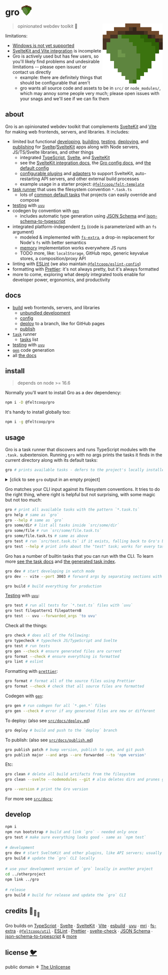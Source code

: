 # gro <img src="src/static/favicon.png" width="32" height="32">

<img src="src/static/favicon.png" align="right" width="192" height="192">

> opinionated webdev toolkit 🌰

limitations:

- [Windows is not yet supported](https://github.com/feltcoop/gro/issues/319)
- [SvelteKit and Vite integration](/src/docs/sveltekit.md) is incomplete
- Gro is actively used but has few users,
  so you'll likely find problems and undesirable limitations --
  please open issues! or contact us directly
  - example: there are definitely things that should be configurable that aren't
  - gro wants all source code and assets to be in `src/` or `node_modules/`,
    which may annoy some people very much;
    please open issues with your snags and we'll see if we can fix them

## about

Gro is an opinionated webdev toolkit
that complements [SvelteKit](https://github.com/sveltejs/kit)
and [Vite](https://github.com/vitejs/vite)
for making web frontends, servers, and libraries.
It includes:

- limited but functional
  [developing](/src/docs/dev.md),
  [building](/src/docs/build.md),
  [testing](/src/docs/test.md),
  [deploying](/src/docs/deploy.md),
  and [publishing](/src/docs/publish.md)
  for [Svelte](https://github.com/sveltejs/svelte)/[SvelteKit](https://github.com/sveltejs/kit)
  apps along with Node servers, JS/TS/Svelte libraries, and other things
  - integrated [TypeScript](https://github.com/microsoft/typescript),
    [Svelte](https://github.com/sveltejs/svelte),
    and [SvelteKit](https://github.com/sveltejs/kit)
  - see the [SvelteKit integration docs](/src/docs/sveltekit.md),
    the [Gro config docs](/src/docs/config.md), and
    [the default config](https://github.com/feltcoop/gro/blob/main/src/config/gro.config.default.ts)
  - [configurable plugins](/src/docs/plugin.md) and [adapters](/src/docs/adapt.md)
    to support SvelteKit, auto-restarting API servers, and other external build processes
  - example usage in a starter project:
    [`@feltcoop/felt-template`](https://github.com/feltcoop/felt-template)
- [task runner](/src/docs/task.md) that uses the filesystem convention `*.task.ts`
  - lots of [common default tasks](/src/docs/tasks.md) that projects can easily override and compose
- [testing](/src/docs/test.md) with [`uvu`](https://github.com/lukeed/uvu)
- codegen by convention with [`gen`](/src/docs/gen.md)
  - includes automatic type generation using [JSON Schema](https://json-schema.org/) and
    [json-schema-to-typescript](https://github.com/bcherny/json-schema-to-typescript)
- integrated platform-independent [`fs`](/src/fs/filesystem.ts)
  (code is parameterized with an `fs` argument)
  - modeled & implemented with [`fs-extra`](https://github.com/jprichardson/node-fs-extra),
    a drop-in replacement for Node's `fs` with better semantics
  - [memory](/src/fs/memory.ts) implementation works everywhere JS runs
  - TODO more, like: `localStorage`, GitHub repo, generic keyvalue stores, a composition/proxy API
- linting with [ESLint](https://github.com/eslint/eslint)
  (we also maintain [`@feltcoop/eslint-config`](https://github.com/feltcoop/eslint-config))
- formatting with [Prettier](https://github.com/prettier/prettier):
  it's not always pretty, but it's always formatted
- more to come, exploring what deeply integrated tools enable
  for developer power, ergonomics, and productivity

## docs

- [build](/src/docs/build.md) web frontends, servers, and libraries
  - [unbundled development](/src/docs/dev.md)
  - [config](/src/docs/config.md)
  - [deploy](/src/docs/deploy.md) to a branch, like for GitHub pages
  - [publish](/src/docs/publish.md)
- [`task`](/src/docs/task.md) runner
  - [tasks](/src/docs/tasks.md) list
- [testing](/src/docs/test.md) with [`uvu`](https://github.com/lukeed/uvu)
- [`gen`](/src/docs/gen.md) code generation
- all [the docs](/src/docs#readme)

## install

> depends on node >= 16.6

Normally you'll want to install Gro as a dev dependency:

```bash
npm i -D @feltcoop/gro
```

It's handy to install globally too:

```bash
npm i -g @feltcoop/gro
```

## usage

Gro is a task runner that discovers and runs TypeScript modules with the `.task.` subextension.
Running `gro` with no args prints the tasks
it finds in the current directory along with its default tasks:

```bash
gro # prints available tasks - defers to the project's locally installed version of Gro
```

<details>
<summary>[click to see <code>gro</code> output in an empty project]</summary>

```
Run a task: gro [name]
View help:  gro [name] --help

14 tasks in ./src:

build      build the project
cert       creates a self-signed cert for https with openssl
check      check that everything is ready to commit
clean      remove temporary dev and build files, and optionally prune git branches
deploy     deploy to static hosting
dev        start SvelteKit and other dev plugins
format     format source files
gen        run code generation scripts
help       alias for `gro` with no task name provided
lint       run eslint on the source files
publish    bump version, publish to npm, and git push
test       run tests
typecheck  typecheck the project without emitting any files
upgrade    upgrade deps
```

</details>

Gro matches your CLI input against its filesystem conventions.
It tries to do the right thing, where right is helpful but not surprising,
with some magic but not too much:

```bash
gro # print all available tasks with the pattern `*.task.ts`
gro help # same as `gro`
gro --help # same as `gro`
gro some/dir # list all tasks inside `src/some/dir`
gro some/file # run `src/some/file.task.ts`
gro some/file.task.ts # same as above
gro test # run `src/test.task.ts` if it exists, falling back to Gro's builtin
gro test --help # print info about the "test" task; works for every task
```

Gro has a number of builtin tasks that you can run with the CLI.
To learn more [see the task docs](/src/docs/task.md)
and [the generated task index](/src/docs/tasks.md).

```bash
gro dev # start developing in watch mode
gro dev -- vite --port 3003 # forward args by separating sections with --
```

```bash
gro build # build everything for production
```

[Testing](/src/docs/test.md) with [`uvu`](https://github.com/lukeed/uvu):

```bash
gro test # run all tests for `*.test.ts` files with `uvu`
gro test filepattern1 filepatternB
gro test -- uvu --forwarded_args 'to uvu'
```

Check all the things:

```bash
gro check # does all of the following:
gro typecheck # typecheck JS/TypeScript and Svelte
gro test # run tests
gro gen --check # ensure generated files are current
gro format --check # ensure everything is formatted
gro lint # eslint
```

Formatting with [`prettier`](https://github.com/prettier/prettier):

```bash
gro format # format all of the source files using Prettier
gro format --check # check that all source files are formatted
```

Codegen with [`gen`](/src/docs/gen.md):

```bash
gro gen # run codegen for all `*.gen.*` files
gro gen --check # error if any generated files are new or different
```

To deploy: (also see [`src/docs/deploy.md`](/src/docs/deploy.md))

```bash
gro deploy # build and push to the `deploy` branch
```

To publish: (also see [`src/docs/publish.md`](/src/docs/publish.md))

```bash
gro publish patch # bump version, publish to npm, and git push
gro publish major --and args --are forwarded --to 'npm version'
```

Etc:

```bash
gro clean # delete all build artifacts from the filesystem
gro clean --svelte --nodemodules --git # also deletes dirs and prunes git branches
```

```bash
gro --version # print the Gro version
```

For more see [`src/docs`](/src/docs);

## develop

```bash
npm i
npm run bootstrap # build and link `gro` - needed only once
gro test # make sure everything looks good - same as `npm test`

# development
gro dev # start SvelteKit and other plugins, like API servers; usually you'll keep this running
gro build # update the `gro` CLI locally

# use your development version of `gro` locally in another project
cd ../otherproject
npm link ../gro

# release
gro build # build for release and update the `gro` CLI
```

## credits 🐢<sub>🐢</sub><sub><sub>🐢</sub></sub>

Gro builds on
[TypeScript](https://github.com/microsoft/TypeScript) ∙
[Svelte](https://github.com/sveltejs/svelte) ∙
[SvelteKit](https://github.com/sveltejs/kit) ∙
[Vite](https://github.com/vitejs/vite) ∙
[esbuild](https://github.com/evanw/esbuild) ∙
[uvu](https://github.com/lukeed/uvu) ∙
[mri](https://github.com/lukeed/mri) ∙
[fs-extra](https://github.com/jprichardson/node-fs-extra) ∙
[`@feltcoop/util`](https://github.com/feltcoop/util) ∙
[ESLint](https://github.com/eslint/eslint) ∙
[Prettier](https://github.com/prettier/prettier) ∙
[svelte-check](https://github.com/sveltejs/language-tools/tree/master/packages/svelte-check) ∙
[JSON Schema](https://json-schema.org/) ∙
[json-schema-to-typescript](https://github.com/bcherny/json-schema-to-typescript) &
[more](package.json)

## license [🐦](https://wikipedia.org/wiki/Free_and_open-source_software)

public domain ⚘ [The Unlicense](license)
